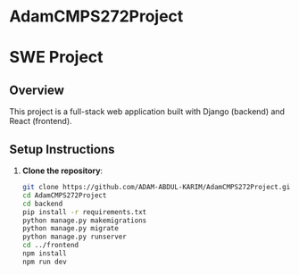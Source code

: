 # AdamCMPS272Project

# SWE Project

## Overview
This project is a full-stack web application built with Django (backend) and React (frontend).


## Setup Instructions
1. **Clone the repository**:
   ```sh
   git clone https://github.com/ADAM-ABDUL-KARIM/AdamCMPS272Project.git
   cd AdamCMPS272Project
   cd backend
   pip install -r requirements.txt
   python manage.py makemigrations
   python manage.py migrate
   python manage.py runserver
   cd ../frontend
   npm install
   npm run dev
